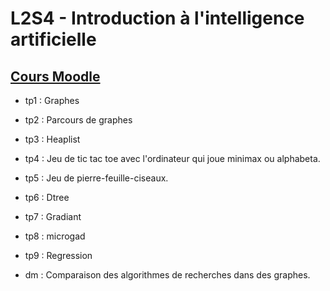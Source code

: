 # L2S4 - Introduction à l'intelligence artificielle

## [Cours Moodle](https://moodle.univ-lille.fr/course/view.php?id=32720)

* tp1 : Graphes

* tp2 : Parcours de graphes

* tp3 : Heaplist

* tp4 : Jeu de tic tac toe avec l'ordinateur qui joue minimax ou alphabeta.

* tp5 : Jeu de pierre-feuille-ciseaux.

* tp6 : Dtree

* tp7 : Gradiant

* tp8 : microgad

* tp9 : Regression

* dm : Comparaison des algorithmes de recherches dans des graphes.
